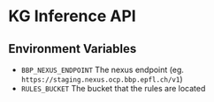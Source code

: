 # KG Inference API

## Environment Variables

- `BBP_NEXUS_ENDPOINT` The nexus endpoint (eg. `https://staging.nexus.ocp.bbp.epfl.ch/v1`)
- `RULES_BUCKET` The bucket that the rules are located